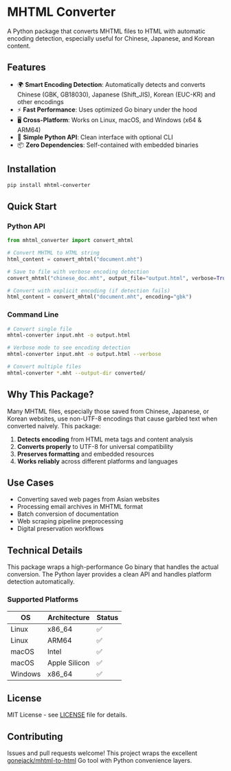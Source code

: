 # MHTML Converter

A Python package that converts MHTML files to HTML with automatic encoding detection, especially useful for Chinese, Japanese, and Korean content.

## Features

- 🌍 **Smart Encoding Detection**: Automatically detects and converts Chinese (GBK, GB18030), Japanese (Shift_JIS), Korean (EUC-KR) and other encodings
- ⚡ **Fast Performance**: Uses optimized Go binary under the hood
- 🖥️ **Cross-Platform**: Works on Linux, macOS, and Windows (x64 & ARM64)
- 🐍 **Simple Python API**: Clean interface with optional CLI
- 📦 **Zero Dependencies**: Self-contained with embedded binaries

## Installation

```bash
pip install mhtml-converter
```

## Quick Start

### Python API

```python
from mhtml_converter import convert_mhtml

# Convert MHTML to HTML string
html_content = convert_mhtml("document.mht")

# Save to file with verbose encoding detection
convert_mhtml("chinese_doc.mht", output_file="output.html", verbose=True)

# Convert with explicit encoding (if detection fails)
html_content = convert_mhtml("document.mht", encoding="gbk")
```

### Command Line

```bash
# Convert single file
mhtml-converter input.mht -o output.html

# Verbose mode to see encoding detection
mhtml-converter input.mht -o output.html --verbose

# Convert multiple files
mhtml-converter *.mht --output-dir converted/
```

## Why This Package?

Many MHTML files, especially those saved from Chinese, Japanese, or Korean websites, use non-UTF-8 encodings that cause garbled text when converted naively. This package:

1. **Detects encoding** from HTML meta tags and content analysis
2. **Converts properly** to UTF-8 for universal compatibility  
3. **Preserves formatting** and embedded resources
4. **Works reliably** across different platforms and languages

## Use Cases

- Converting saved web pages from Asian websites
- Processing email archives in MHTML format
- Batch conversion of documentation
- Web scraping pipeline preprocessing
- Digital preservation workflows

## Technical Details

This package wraps a high-performance Go binary that handles the actual conversion. The Python layer provides a clean API and handles platform detection automatically.

### Supported Platforms

| OS | Architecture | Status |
|---|---|---|
| Linux | x86_64 | ✅ |
| Linux | ARM64 | ✅ |
| macOS | Intel | ✅ |
| macOS | Apple Silicon | ✅ |
| Windows | x86_64 | ✅ |

## License

MIT License - see [LICENSE](LICENSE) file for details.

## Contributing

Issues and pull requests welcome! This project wraps the excellent [gonejack/mhtml-to-html](https://github.com/gonejack/mhtml-to-html) Go tool with Python convenience layers. 